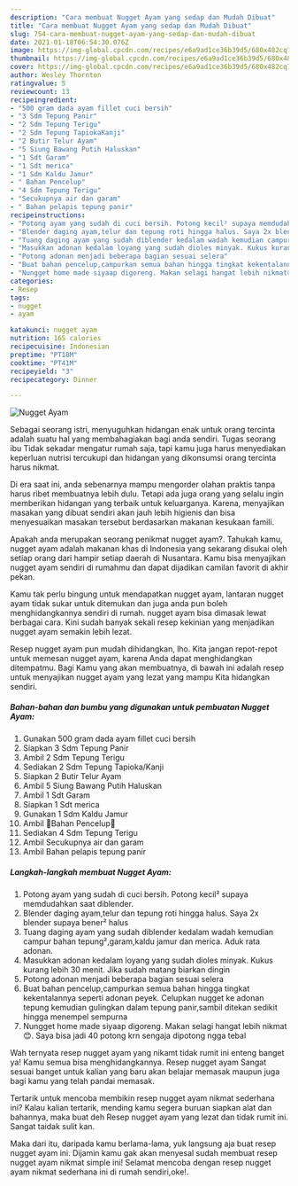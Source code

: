```yaml
---
description: "Cara membuat Nugget Ayam yang sedap dan Mudah Dibuat"
title: "Cara membuat Nugget Ayam yang sedap dan Mudah Dibuat"
slug: 754-cara-membuat-nugget-ayam-yang-sedap-dan-mudah-dibuat
date: 2021-01-18T06:54:30.076Z
image: https://img-global.cpcdn.com/recipes/e6a9ad1ce36b39d5/680x482cq70/nugget-ayam-foto-resep-utama.jpg
thumbnail: https://img-global.cpcdn.com/recipes/e6a9ad1ce36b39d5/680x482cq70/nugget-ayam-foto-resep-utama.jpg
cover: https://img-global.cpcdn.com/recipes/e6a9ad1ce36b39d5/680x482cq70/nugget-ayam-foto-resep-utama.jpg
author: Wesley Thornton
ratingvalue: 5
reviewcount: 13
recipeingredient:
- "500 gram dada ayam fillet cuci bersih"
- "3 Sdm Tepung Panir"
- "2 Sdm Tepung Terigu"
- "2 Sdm Tepung TapiokaKanji"
- "2 Butir Telur Ayam"
- "5 Siung Bawang Putih Haluskan"
- "1 Sdt Garam"
- "1 Sdt merica"
- "1 Sdm Kaldu Jamur"
- " Bahan Pencelup"
- "4 Sdm Tepung Terigu"
- "Secukupnya air dan garam"
- " Bahan pelapis tepung panir"
recipeinstructions:
- "Potong ayam yang sudah di cuci bersih. Potong kecil² supaya memdudahkan saat diblender."
- "Blender daging ayam,telur dan tepung roti hingga halus. Saya 2x blender supaya bener² halus"
- "Tuang daging ayam yang sudah diblender kedalam wadah kemudian campur bahan tepung²,garam,kaldu jamur dan merica. Aduk rata adonan."
- "Masukkan adonan kedalam loyang yang sudah dioles minyak. Kukus kurang lebih 30 menit. Jika sudah matang biarkan dingin"
- "Potong adonan menjadi beberapa bagian sesuai selera"
- "Buat bahan pencelup,campurkan semua bahan hingga tingkat kekentalannya seperti adonan peyek. Celupkan nugget ke adonan tepung kemudian gulingkan dalam tepung panir,sambil ditekan sedikit hingga menempel sempurna"
- "Nungget home made siyaap digoreng. Makan selagi hangat lebih nikmat😊. Saya bisa jadi 40 potong krn sengaja dipotong ngga tebal"
categories:
- Resep
tags:
- nugget
- ayam

katakunci: nugget ayam 
nutrition: 165 calories
recipecuisine: Indonesian
preptime: "PT18M"
cooktime: "PT41M"
recipeyield: "3"
recipecategory: Dinner

---
```



![Nugget Ayam](https://img-global.cpcdn.com/recipes/e6a9ad1ce36b39d5/680x482cq70/nugget-ayam-foto-resep-utama.jpg)

Sebagai seorang istri, menyuguhkan hidangan enak untuk orang tercinta adalah suatu hal yang membahagiakan bagi anda sendiri. Tugas seorang ibu Tidak sekadar mengatur rumah saja, tapi kamu juga harus menyediakan keperluan nutrisi tercukupi dan hidangan yang dikonsumsi orang tercinta harus nikmat.

Di era  saat ini, anda sebenarnya mampu mengorder olahan praktis tanpa harus ribet membuatnya lebih dulu. Tetapi ada juga orang yang selalu ingin memberikan hidangan yang terbaik untuk keluarganya. Karena, menyajikan masakan yang dibuat sendiri akan jauh lebih higienis dan bisa menyesuaikan masakan tersebut berdasarkan makanan kesukaan famili. 



Apakah anda merupakan seorang penikmat nugget ayam?. Tahukah kamu, nugget ayam adalah makanan khas di Indonesia yang sekarang disukai oleh setiap orang dari hampir setiap daerah di Nusantara. Kamu bisa menyajikan nugget ayam sendiri di rumahmu dan dapat dijadikan camilan favorit di akhir pekan.

Kamu tak perlu bingung untuk mendapatkan nugget ayam, lantaran nugget ayam tidak sukar untuk ditemukan dan juga anda pun boleh menghidangkannya sendiri di rumah. nugget ayam bisa dimasak lewat berbagai cara. Kini sudah banyak sekali resep kekinian yang menjadikan nugget ayam semakin lebih lezat.

Resep nugget ayam pun mudah dihidangkan, lho. Kita jangan repot-repot untuk memesan nugget ayam, karena Anda dapat menghidangkan ditempatmu. Bagi Kamu yang akan membuatnya, di bawah ini adalah resep untuk menyajikan nugget ayam yang lezat yang mampu Kita hidangkan sendiri.

<!--inarticleads1-->

##### Bahan-bahan dan bumbu yang digunakan untuk pembuatan Nugget Ayam:

1. Gunakan 500 gram dada ayam fillet cuci bersih
1. Siapkan 3 Sdm Tepung Panir
1. Ambil 2 Sdm Tepung Terigu
1. Sediakan 2 Sdm Tepung Tapioka/Kanji
1. Siapkan 2 Butir Telur Ayam
1. Ambil 5 Siung Bawang Putih Haluskan
1. Ambil 1 Sdt Garam
1. Siapkan 1 Sdt merica
1. Gunakan 1 Sdm Kaldu Jamur
1. Ambil  🍄Bahan Pencelup🍄
1. Sediakan 4 Sdm Tepung Terigu
1. Ambil Secukupnya air dan garam
1. Ambil  Bahan pelapis tepung panir




<!--inarticleads2-->

##### Langkah-langkah membuat Nugget Ayam:

1. Potong ayam yang sudah di cuci bersih. Potong kecil² supaya memdudahkan saat diblender.
1. Blender daging ayam,telur dan tepung roti hingga halus. Saya 2x blender supaya bener² halus
1. Tuang daging ayam yang sudah diblender kedalam wadah kemudian campur bahan tepung²,garam,kaldu jamur dan merica. Aduk rata adonan.
1. Masukkan adonan kedalam loyang yang sudah dioles minyak. Kukus kurang lebih 30 menit. Jika sudah matang biarkan dingin
1. Potong adonan menjadi beberapa bagian sesuai selera
1. Buat bahan pencelup,campurkan semua bahan hingga tingkat kekentalannya seperti adonan peyek. Celupkan nugget ke adonan tepung kemudian gulingkan dalam tepung panir,sambil ditekan sedikit hingga menempel sempurna
1. Nungget home made siyaap digoreng. Makan selagi hangat lebih nikmat😊. Saya bisa jadi 40 potong krn sengaja dipotong ngga tebal




Wah ternyata resep nugget ayam yang nikamt tidak rumit ini enteng banget ya! Kamu semua bisa menghidangkannya. Resep nugget ayam Sangat sesuai banget untuk kalian yang baru akan belajar memasak maupun juga bagi kamu yang telah pandai memasak.

Tertarik untuk mencoba membikin resep nugget ayam nikmat sederhana ini? Kalau kalian tertarik, mending kamu segera buruan siapkan alat dan bahannya, maka buat deh Resep nugget ayam yang lezat dan tidak rumit ini. Sangat taidak sulit kan. 

Maka dari itu, daripada kamu berlama-lama, yuk langsung aja buat resep nugget ayam ini. Dijamin kamu gak akan menyesal sudah membuat resep nugget ayam nikmat simple ini! Selamat mencoba dengan resep nugget ayam nikmat sederhana ini di rumah sendiri,oke!.

